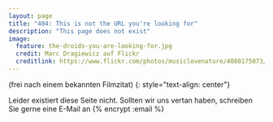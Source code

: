 ```yaml
---
layout: page
title: "404: This is not the URL you're looking for"
description: "This page does not exist"
image:
  feature: the-droids-you-are-looking-for.jpg
  credit: Marc Dragiewicz auf Flickr
  creditlink: https://www.flickr.com/photos/musiclovenature/4080175073/
---  
```


(frei nach einem bekannten Filmzitat)
{: style="text-align: center"}

Leider existiert diese Seite nicht. Sollten wir uns vertan haben, schreiben Sie gerne eine E-Mail an {% encrypt :email %}


<script type="text/javascript">
  var GOOG_FIXURL_LANG = 'de';
  var GOOG_FIXURL_SITE = '{{ site.url }}'
</script>
<script type="text/javascript"
  src="http://linkhelp.clients.google.com/tbproxy/lh/wm/fixurl.js">
</script>